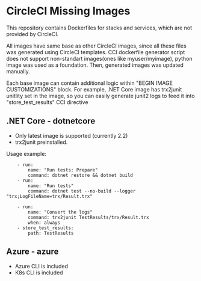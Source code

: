 # CircleCI Missing Images
This repository contains Dockerfiles for stacks and services, which are not provided by CircleCI.

All images have same base as other CircleCI images, since all these files was generated using CircleCI templates. CCI dockerfile generator script does not support non-standart images(ones like myuser/myimage), python image was used as a foundation. Then, generated images was updated manually.

Each base image can contain additional logic within "BEGIN IMAGE CUSTOMIZATIONS" block. For example, .NET Core image has trx2junit unitlity set in the image, so you can easily generate junit2 logs to feed it into "store_test_results" CCI directive

## .NET Core - dotnetcore
- Only latest image is supported (currently 2.2)
- trx2junit preinstalled.

Usage example:

```
    - run:
        name: "Run tests: Prepare"
        command: dotnet restore && dotnet build
    - run:
        name: "Run tests"
        command: dotnet test --no-build --logger "trx;LogFileName=trx/Result.trx"

    - run:
        name: "Convert the logs"
        command: trx2junit TestResults/trx/Result.trx
        when: always
    - store_test_results:
        path: TestResults
```

## Azure - azure
- Azure CLI is included
- K8s CLI is included